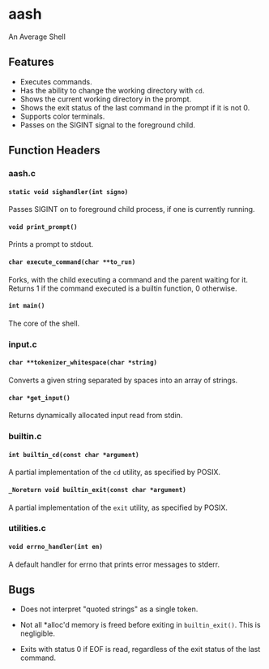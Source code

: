 # aash
An Average Shell

## Features

- Executes commands.
- Has the ability to change the working directory with `cd`.
- Shows the current working directory in the prompt.
- Shows the exit status of the last command in the prompt if it is not 0.
- Supports color terminals.
- Passes on the SIGINT signal to the foreground child.

## Function Headers

### aash.c

#### `static void sighandler(int signo)`

Passes SIGINT on to foreground child process, if one is currently running.

#### `void print_prompt()`

Prints a prompt to stdout.

#### `char execute_command(char **to_run)`

Forks, with the child executing a command and the parent waiting for it.  
Returns 1 if the command executed is a builtin function, 0 otherwise.

#### `int main()`

The core of the shell.

### input.c

#### `char **tokenizer_whitespace(char *string)`

Converts a given string separated by spaces into an array of strings.

#### `char *get_input()`

Returns dynamically allocated input read from stdin.

### builtin.c

#### `int builtin_cd(const char *argument)`

A partial implementation of the `cd` utility, as specified by POSIX.

#### `_Noreturn void builtin_exit(const char *argument)`

A partial implementation of the `exit` utility, as specified by POSIX.

### utilities.c

#### `void errno_handler(int en)`

A default handler for errno that prints error messages to stderr.

## Bugs

- Does not interpret "quoted strings" as a single token.

- Not all *alloc'd memory is freed before exiting in `builtin_exit()`.
This is negligible.

- Exits with status 0 if EOF is read, regardless of the exit status of the last
  command.

